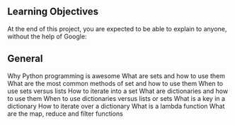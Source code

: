 <h2>Learning Objectives</h2>
At the end of this project, you are expected to be able to explain to anyone, without the help of Google:

<h2>General</h2>
Why Python programming is awesome
What are sets and how to use them
What are the most common methods of set and how to use them
When to use sets versus lists
How to iterate into a set
What are dictionaries and how to use them
When to use dictionaries versus lists or sets
What is a key in a dictionary
How to iterate over a dictionary
What is a lambda function
What are the map, reduce and filter functions